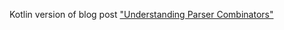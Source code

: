 Kotlin version of blog post ["Understanding Parser Combinators"](https://fsharpforfunandprofit.com/posts/understanding-parser-combinators/#series-toc)